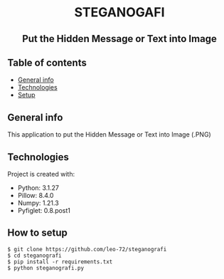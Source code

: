 <h1 align="center">STEGANOGAFI</h1>
<h2 align="center">Put the Hidden Message or Text into Image</h2>

## Table of contents
* [General info](#general-info)
* [Technologies](#technologies)
* [Setup](#setup)

## General info
This application to put the Hidden Message or Text into Image (.PNG)
	
## Technologies
Project is created with:
* Python: 3.1.27
* Pillow: 8.4.0
* Numpy: 1.21.3
* Pyfiglet: 0.8.post1
	
## How to setup
```
$ git clone https://github.com/leo-72/steganografi
$ cd steganografi
$ pip install -r requirements.txt
$ python steganografi.py
```
